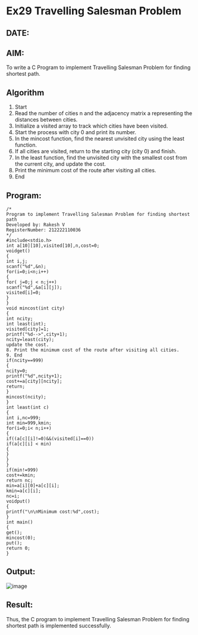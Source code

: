 # Ex29 Travelling Salesman Problem
## DATE:
## AIM:
To write a C Program to implement Travelling Salesman Problem for finding shortest path.
## Algorithm
1. Start
2. Read the number of cities n and the adjacency matrix a representing the distances between 
cities.
3. Initialize a visited array to track which cities have been visited.
4. Start the process with city 0 and print its number.
5. In the mincost function, find the nearest unvisited city using the least function.
6. If all cities are visited, return to the starting city (city 0) and finish.
7. In the least function, find the unvisited city with the smallest cost from the current city, and update the cost.
8. Print the minimum cost of the route after visiting all cities.
9. End

## Program:
```
/*
Program to implement Travelling Salesman Problem for finding shortest path
Developed by: Rakesh V
RegisterNumber: 212222110036
*/
#include<stdio.h>
int a[10][10],visited[10],n,cost=0;
voidget()
{
int i,j;
scanf("%d",&n);
for(i=0;i<n;i++)
{
for( j=0;j < n;j++) 
scanf("%d",&a[i][j]);
visited[i]=0;
}
}
void mincost(int city)
{
int ncity;
int least(int); 
visited[city]=1; 
printf("%d-->",city+1); 
ncity=least(city);
update the cost.
8. Print the minimum cost of the route after visiting all cities.
9. End
if(ncity==999)
{
ncity=0; 
printf("%d",ncity+1); 
cost+=a[city][ncity]; 
return;
}
mincost(ncity);
}
int least(int c)
{
int i,nc=999;
int min=999,kmin; 
for(i=0;i< n;i++)
{
if((a[c][i]!=0)&&(visited[i]==0)) 
if(a[c][i] < min)
{
}
}
}
if(min!=999)
cost+=kmin; 
return nc;
min=a[i][0]+a[c][i]; 
kmin=a[c][i];
nc=i;
voidput()
{
printf("\n\nMinimum cost:%d",cost);
}
int main()
{
get(); 
mincost(0); 
put(); 
return 0;
}
```

## Output:
![image](https://github.com/user-attachments/assets/84fbb7a3-a470-4169-9560-4477bd996e47)



## Result:
Thus, the C program to implement Travelling Salesman Problem for finding shortest path is implemented successfully.
